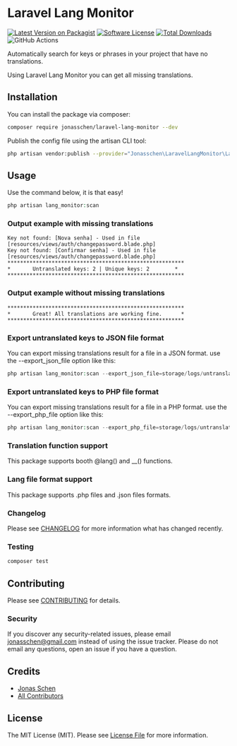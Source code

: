 # Laravel Lang Monitor

[![Latest Version on Packagist](https://img.shields.io/packagist/v/jonasschen/laravel-lang-monitor.svg?style=flat-square)](https://packagist.org/packages/jonasschen/laravel-lang-monitor)
[![Software License](https://img.shields.io/badge/license-MIT-brightgreen.svg?style=flat-square)](LICENSE.md)
[![Total Downloads](https://img.shields.io/packagist/dt/jonasschen/laravel-lang-monitor.svg?style=flat-square)](https://packagist.org/packages/jonasschen/laravel-lang-monitor)
![GitHub Actions](https://github.com/jonasschen/laravel-lang-monitor/actions/workflows/main.yml/badge.svg)

Automatically search for keys or phrases in your project that have no translations.

Using Laravel Lang Monitor you can get all missing translations.
## Installation

You can install the package via composer:
```bash
composer require jonasschen/laravel-lang-monitor --dev
```

Publish the config file using the artisan CLI tool:
```bash
php artisan vendor:publish --provider="Jonasschen\LaravelLangMonitor\LaravelLangMonitorServiceProvider"
```

## Usage
Use the command below, it is that easy!
```php
php artisan lang_monitor:scan
```

### Output example with missing translations
```
Key not found: [Nova senha] - Used in file [resources/views/auth/changepassword.blade.php]
Key not found: [Confirmar senha] - Used in file [resources/views/auth/changepassword.blade.php]
********************************************************
*       Untranslated keys: 2 | Unique keys: 2        *
********************************************************
```

### Output example without missing translations
```
********************************************************
*       Great! All translations are working fine.      *
********************************************************
```

### Export untranslated keys to JSON file format
You can export missing translations result for a file in a JSON format. use the --export_json_file option like this:
```php
php artisan lang_monitor:scan --export_json_file=storage/logs/untranslateds.json
```

### Export untranslated keys to PHP file format
You can export missing translations result for a file in a PHP format. use the --export_php_file option like this:
```php
php artisan lang_monitor:scan --export_php_file=storage/logs/untranslateds.php
```

### Translation function support
This package supports booth @lang() and __() functions.

### Lang file format support
This package supports .php files and .json files formats.

### Changelog
Please see [CHANGELOG](CHANGELOG.md) for more information what has changed recently.

### Testing
```bash
composer test
```

## Contributing
Please see [CONTRIBUTING](CONTRIBUTING.md) for details.

### Security
If you discover any security-related issues, please email jonasschen@gmail.com instead of using the issue tracker. Please do not email any questions, open an issue if you have a question.

## Credits
-   [Jonas Schen](https://github.com/jonasschen)
-   [All Contributors](../../contributors)

## License
The MIT License (MIT). Please see [License File](LICENSE.md) for more information.
